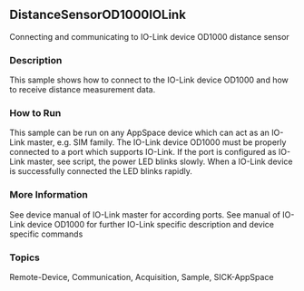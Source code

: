 ## DistanceSensorOD1000IOLink
Connecting and communicating to IO-Link device OD1000 distance sensor
### Description
This sample shows how to connect to the IO-Link device OD1000 and how to
receive distance measurement data.
### How to Run
This sample can be run on any AppSpace device which can act as an IO-Link master,
e.g. SIM family. The IO-Link device OD1000 must be properly connected to a port
which supports IO-Link. If the port is configured as IO-Link master, see script,
the power LED blinks slowly. When a IO-Link device is successfully connected the
LED blinks rapidly.
### More Information
See device manual of IO-Link master for according ports. See manual of IO-Link
device OD1000 for further IO-Link specific description and device specific commands

### Topics
Remote-Device, Communication, Acquisition, Sample, SICK-AppSpace